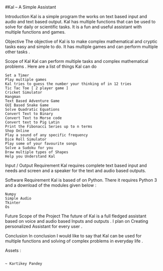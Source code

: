 #Kal – A Simple Assistant

Introduction
Kal is a simple program the works on text based input and audio and text based output. Kal has multiple functions that can be used to solve for daily or scientific tasks. It is a fun and useful assistant with multiple functions and games. 

Objective
The objective of Kal is to make complex mathematical and cryptic tasks easy and simple to do. It has multiple games and can perform multiple other tasks .

Scope of Kal
Kal can perform multiple tasks and complex mathematical problems . 
Here are a list of things Kal can do 

 	Set a Timer 
 	Play multiple games
	Kal tries to guess the number your thinking of in 12 tries
	Tic Tac Toe [ 2 player game ]
	Cricket Simulator
	Hangman
	Text Based Adventure Game
	GUI Based Snake Game
 	Solve Quadratic Equations 
 	Convert Text to Binary 
 	Convert Text to Morse code 
 	Convert text to Pig Latin 
 	Print the Fibonacci Series up to n terms 
 	Shop Online 
 	Play a sound of any specific frequency 
 	Dice Roll Simulator 
 	Play some of your favourite songs 
 	Solve a Sudoku for you
 	Draw multiple types of Shapes 
 	Help you Understand Kal 


Input / Output Requirement
Kal requires complete text based input and needs and screen and a speaker for the text and audio based outputs. 

Software Requirement
Kal is based of on Python. There it requires Python 3 and a download of the modules given below :

 	Numpy
 	Simple Audio 
 	Tkinter
 	Os






Future Scope of the Project
The future of Kal is a full fledged assistant based on voice and audio based Inputs and outputs . I plan on Creating personalized Assistant for every user . 


Conclusion
In conclusion I would like to say that Kal can be used for multiple functions and solving of complex problems in everyday life . 

Assets : 


                                                                          ~ Kartikey Pandey

